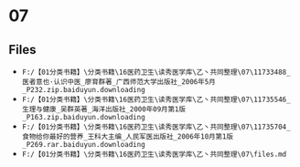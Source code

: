 # 07

## Files

- `F:/【01分类书籍】\分类书籍\16医药卫生\读秀医学库\乙丶共同整理\07\11733488_医者意也·认识中医_廖育群著_广西师范大学出版社_2006年5月_P232.zip.baiduyun.downloading`
- `F:/【01分类书籍】\分类书籍\16医药卫生\读秀医学库\乙丶共同整理\07\11735546_生理与健康_吴群英著_海洋出版社_2000年09月第1版_P163.zip.baiduyun.downloading`
- `F:/【01分类书籍】\分类书籍\16医药卫生\读秀医学库\乙丶共同整理\07\11735704_食物给你最好的营养_王科大主编_人民军医出版社_2006年10月第1版_P269.rar.baiduyun.downloading`
- `F:/【01分类书籍】\分类书籍\16医药卫生\读秀医学库\乙丶共同整理\07\files.md`
